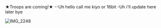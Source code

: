 ★Troops are coming!★
--Uh hello call me kiyo or 16bit 
-Uh i'll update here later bye

![IMG_2248](https://github.com/user-attachments/assets/8c546d77-4bc6-448a-945d-26877d44f818)
